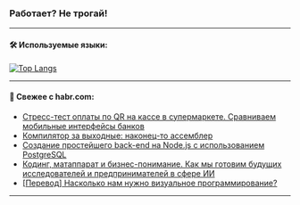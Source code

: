 ### Работает? Не трогай!

---
<!--
#### 🛠️ Technical stack:

![Java](https://img.shields.io/badge/Java-informational?logo=Oracle&style=flat&logoColor=white&color=FF4500)
![Kotlin](https://img.shields.io/badge/Kotlin-informational?logo=Kotlin&style=flat&logoColor=white&color=774D97)
![TS](https://img.shields.io/badge/TypeScript-informational?logo=typeScript&style=flat&logoColor=black&color=017acc)
![Python](https://img.shields.io/badge/Python-informational?logo=Python&style=flat&logoColor=black&color=ffdd54) <br>
![Spring](https://img.shields.io/badge/Spring-informational?logo=Spring&style=flat&logoColor=white&color=6DB33F) 
![SpringBoot](https://img.shields.io/badge/SpringBoot-informational?logo=SpringBoot&style=flat&logoColor=white&color=6DB33F)
![Nest](https://img.shields.io/badge/NestJS-informational?logo=NestJS&style=flat&logoColor=white&color=E0234E) 
![NodeJS](https://img.shields.io/badge/NodeJS-informational?logo=node.js&style=flat&logoColor=white&color=70A760)<br>
![PostgreSQL](https://img.shields.io/badge/PostgreSQL-informational?logo=PostgreSQL&style=flat&logoColor=white&color=DAA520)
![MongoDB](https://img.shields.io/badge/MongoDB-informational?logo=MongoDB&style=flat&logoColor=white&color=870000)
![Apache](https://img.shields.io/badge/Apache-informational?logo=apache&style=flat&logoColor=white&color=f74e28)

___ 
-->

#### 🛠️ Используемые языки:

[![Top Langs](https://github-readme-stats-u2qms2cxw-advtsettinggmailcoms-projects.vercel.app/api/top-langs/?username=zloylis&langs_count=10&hide_title=true&title_color=e6edf3&size_weight=0.5&count_weight=0.5&layout=compact&hide_progress=true&hide_border=true&theme=dracula)](https://github.com/zloylis)

<!---


####  :octocat:&nbsp;&nbsp; Статистика:

![GitHub stats](https://github-readme-stats-u2qms2cxw-advtsettinggmailcoms-projects.vercel.app/api?username=zloylis&show_icons=true&hide_border=true&theme=dracula&title_color=e6edf3&include_all_commits=true&count_private=true&hide_rank=false&hide_title=true&rank_icon=github)
-->
---

#### 💬 Свежее с habr.com:

<!-- BLOG-POST-LIST:START -->
- [Стресс-тест оплаты по QR на кассе в супермаркете. Сравниваем мобильные интерфейсы банков](https://habr.com/ru/articles/829618/?utm_source=habrahabr&utm_medium=rss&utm_campaign=829618)
- [Компилятор за выходные: наконец-то ассемблер](https://habr.com/ru/articles/829314/?utm_source=habrahabr&utm_medium=rss&utm_campaign=829314)
- [Создание простейшего back-end на Node.js с использованием PostgreSQL](https://habr.com/ru/companies/otus/articles/828684/?utm_source=habrahabr&utm_medium=rss&utm_campaign=828684)
- [Кодинг, матаппарат и бизнес-понимание. Как мы готовим будущих исследователей и предпринимателей в сфере ИИ](https://habr.com/ru/companies/ru_mts/articles/829588/?utm_source=habrahabr&utm_medium=rss&utm_campaign=829588)
- [[Перевод] Насколько нам нужно визуальное программирование?](https://habr.com/ru/companies/ruvds/articles/829252/?utm_source=habrahabr&utm_medium=rss&utm_campaign=829252)
<!-- BLOG-POST-LIST:END -->

---
